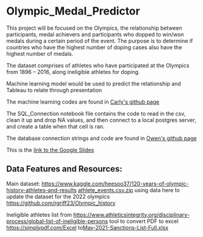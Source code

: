 # Olympic_Medal_Predictor

This project will be focused on the Olympics, the relationship between participants, medal achievers and participants who dopped to win/won medals during a certain period of the event. The purpose is to determine if countries who have the highest number of doping cases also have the highest number of medals.

The dataset comprises of athletes who have participated at the Olympics from 1896 – 2016, along ineligible athletes for doping.

Machine learning model would be used to predict the relationship and Tableau to relate through presentation

The machine learning codes are found in [Carly's github page](https://github.com/Owen-Doc/Olympic_Medal_Predictor/tree/Carly)

The SQL_Connection notebook file contains the code to read in the csv, clean it up and drop NA values, and then connect to a local postgres server, and create a table when that cell is ran.

The database connection strings and code are found in [Owen's github page](https://github.com/Owen-Doc/Olympic_Medal_Predictor/tree/OwensBranch)


This is the [link to the Google Slides](https://docs.google.com/presentation/d/13BkwpaAfonPbkYUwHNgPaWav6qAYV6PfYI1Y0RyVfMI/edit#slide=id.gc6f73a04f_0_0)


## Data Features and Resources:

Main dataset: https://www.kaggle.com/heesoo37/120-years-of-olympic-history-athletes-and-results  [athlete_events.csv.zip](https://github.com/Owen-Doc/Olympic_Medal_Predictor/tree/main/Resources/athlete_events.csv.zip) 
using data here to update the dataset for the 2022 olympics https://github.com/rgriff23/Olympic_history

Ineligible athletes list from https://www.athleticsintegrity.org/disciplinary-process/global-list-of-ineligible-persons
tool to convert PDF to excel https://simplypdf.com/Excel to[May-2021-Sanctions-List-Full.xlsx](https://github.com/Owen-Doc/Olympic_Medal_Predictor/tree/main/Resources/May-2021-Sanctions-List-Full.xlsx) 

   
